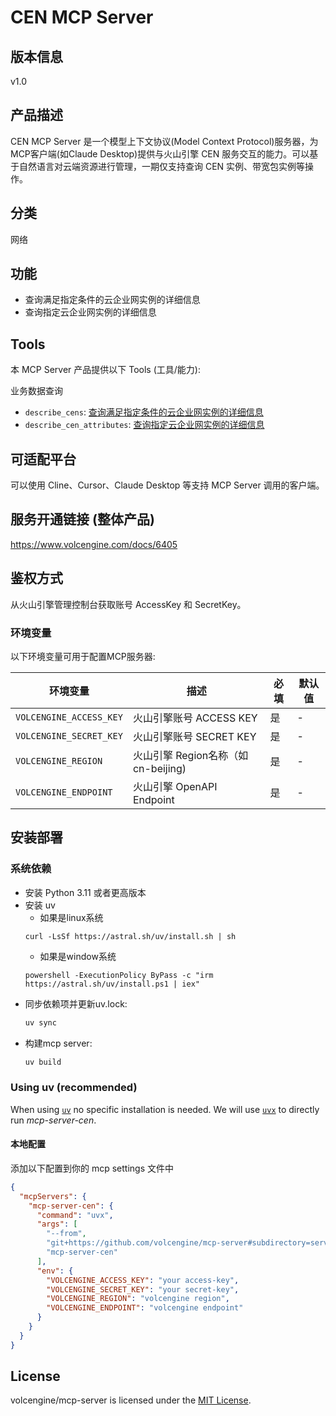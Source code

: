 # CEN MCP Server 

## 版本信息
v1.0

## 产品描述

CEN MCP Server 是一个模型上下文协议(Model Context Protocol)服务器，为MCP客户端(如Claude Desktop)提供与火山引擎 CEN 服务交互的能力。可以基于自然语言对云端资源进行管理，一期仅支持查询 CEN 实例、带宽包实例等操作。
## 分类
网络

## 功能

- 查询满足指定条件的云企业网实例的详细信息
- 查询指定云企业网实例的详细信息

## Tools
本 MCP Server 产品提供以下 Tools (工具/能力):

业务数据查询
- `describe_cens`: [查询满足指定条件的云企业网实例的详细信息](https://www.volcengine.com/docs/6405/78275)
- `describe_cen_attributes`: [查询指定云企业网实例的详细信息](https://www.volcengine.com/docs/6405/78273)

## 可适配平台

可以使用 Cline、Cursor、Claude Desktop 等支持 MCP Server 调用的客户端。

## 服务开通链接 (整体产品)

<https://www.volcengine.com/docs/6405>

## 鉴权方式

从火山引擎管理控制台获取账号 AccessKey 和 SecretKey。

### 环境变量

以下环境变量可用于配置MCP服务器:

| 环境变量                    | 描述                         | 必填 | 默认值 |
|-------------------------|----------------------------|----|-----|
| `VOLCENGINE_ACCESS_KEY` | 火山引擎账号 ACCESS KEY          | 是  | -   |
| `VOLCENGINE_SECRET_KEY` | 火山引擎账号 SECRET KEY          | 是  | -   |
| `VOLCENGINE_REGION`     | 火山引擎 Region名称（如cn-beijing) | 是  | -   |
| `VOLCENGINE_ENDPOINT`   | 火山引擎 OpenAPI Endpoint      | 是  | -   |

## 安装部署

### 系统依赖

- 安装 Python 3.11 或者更高版本
- 安装 uv
    - 如果是linux系统
  ```
  curl -LsSf https://astral.sh/uv/install.sh | sh
  ```
    - 如果是window系统
  ```
  powershell -ExecutionPolicy ByPass -c "irm https://astral.sh/uv/install.ps1 | iex"
  ```
- 同步依赖项并更新uv.lock:
  ```bash
  uv sync
  ```
- 构建mcp server:
  ```bash
  uv build
  ```

### Using uv (recommended)

When using [`uv`](https://docs.astral.sh/uv/) no specific installation is needed. We will
use [`uvx`](https://docs.astral.sh/uv/guides/tools/) to directly run *mcp-server-cen*.

#### 本地配置

添加以下配置到你的 mcp settings 文件中

```json
{
  "mcpServers": {
    "mcp-server-cen": {
      "command": "uvx",
      "args": [
        "--from",
        "git+https://github.com/volcengine/mcp-server#subdirectory=server/mcp_server_cen",
        "mcp-server-cen"
      ],
      "env": {
        "VOLCENGINE_ACCESS_KEY": "your access-key",
        "VOLCENGINE_SECRET_KEY": "your secret-key",
        "VOLCENGINE_REGION": "volcengine region",
        "VOLCENGINE_ENDPOINT": "volcengine endpoint"
      }
    }
  }
}
```

## License

volcengine/mcp-server is licensed under the [MIT License](https://github.com/volcengine/mcp-server/blob/main/LICENSE).
